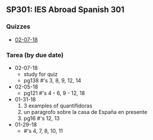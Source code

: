 ## SP301: IES Abroad Spanish 301

### Quizzes
- [02-07-18](./quizzes/02-07-18)

### Tarea (by due date)
- 02-07-18
    - study for quiz
    - pg138 #'s 3, 8, 9, 12, 14
- 02-05-18
    - pg121 #'s 4 - 6, 9 - 12, 18
- 01-31-18
    1. 3 examples of quantifidoras
    2. un paragrofo sobre la casa de España en presente
    3. pg16 #'s 12, 13
- 01-29-18
    - #'s 4, 7, 8, 10, 11
